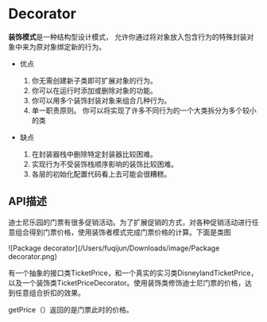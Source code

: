 # Decorator 

**装饰模式**是一种结构型设计模式， 允许你通过将对象放入包含行为的特殊封装对象中来为原对象绑定新的行为。

- 优点 
  1.  你无需创建新子类即可扩展对象的行为。
  2.  你可以在运行时添加或删除对象的功能。
  3.  你可以用多个装饰封装对象来组合几种行为。
  4.  单一职责原则。 你可以将实现了许多不同行为的一个大类拆分为多个较小的类
  
- 缺点
  
  1.   在封装器栈中删除特定封装器比较困难。
  2.   实现行为不受装饰栈顺序影响的装饰比较困难。
  3.   各层的初始化配置代码看上去可能会很糟糕。
  
  

## API描述

迪士尼乐园的门票有很多促销活动。为了扩展促销的方式，对各种促销活动进行任意组合得到门票价格，使用装饰者模式完成门票价格的计算。下面是类图

![Package decorator](/Users/fuqijun/Downloads/image/Package decorator.png)

有一个抽象的接口类TicketPrice，和一个真实的实习类DisneylandTicketPrice，以及一个装饰类TicketPriceDecorator。使用装饰类修饰迪士尼门票的价格，达到任意组合折扣的效果。

getPrice（）返回的是门票此时的价格。